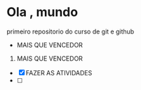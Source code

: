 # Ola , mundo
 primeiro repositorio do curso de git e github

 * MAIS QUE VENCEDOR
1. MAIS QUE VENCEDOR
- [X] FAZER AS ATIVIDADES
- [ ] 

